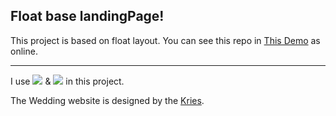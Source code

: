 ## Float base landingPage!


This project is based on float layout. You can see this repo in [This Demo](https://simamatin.github.io/Wedding/) as online.

---

I use ![](	https://img.shields.io/badge/HTML5-E34F26?style=for-the-badge&logo=html5&logoColor=white) & ![](https://img.shields.io/badge/CSS3-1572B6?style=for-the-badge&logo=css3&logoColor=white) in this project.

The Wedding website is designed by the [Kries](https://kriesi.at/themes/enfold-wedding/).
